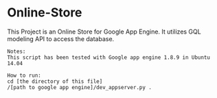 # Online-Store
This Project is an Online Store for Google App Engine. It utilizes GQL modeling API to access the database. 

```
Notes:
This script has been tested with Google app engine 1.8.9 in Ubuntu 14.04

How to run:
cd [the directory of this file]
/[path to google app engine]/dev_appserver.py .
```
